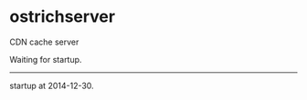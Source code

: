 ostrichserver
=============

CDN cache server

Waiting for startup.

--------------

startup at 2014-12-30.
